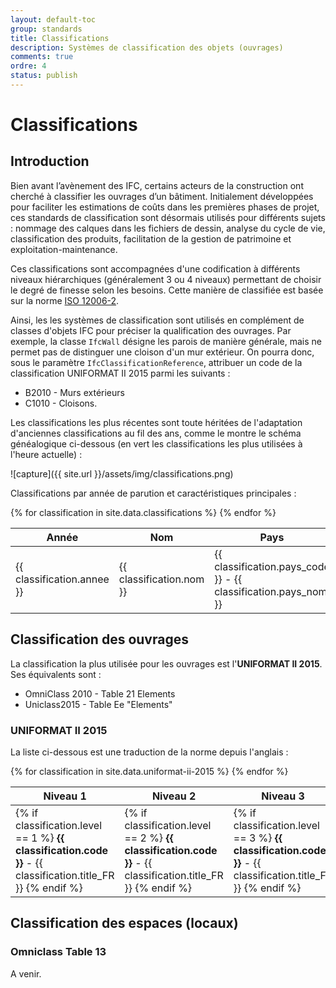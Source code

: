 ```yaml
---
layout: default-toc
group: standards
title: Classifications
description: Systèmes de classification des objets (ouvrages)
comments: true
ordre: 4
status: publish
---
```


# Classifications

## Introduction

Bien avant l’avènement des IFC, certains acteurs de la construction ont cherché à classifier les ouvrages d’un bâtiment. Initialement développées pour faciliter les estimations de coûts dans les premières phases de projet, ces standards de classification sont désormais utilisés pour différents sujets : nommage des calques dans les fichiers de dessin, analyse du cycle de vie, classification des produits, facilitation de la gestion de patrimoine et exploitation-maintenance.

Ces classifications sont accompagnées d'une codification à différents niveaux hiérarchiques (généralement 3 ou 4 niveaux) permettant de choisir le degré de finesse selon les besoins. Cette manière de classifiée est basée sur la norme [ISO 12006-2](http://www.iso.org/iso/catalogue_detail.htm?csnumber=61753).

Ainsi, les les systèmes de classification sont utilisés en complément de classes d'objets IFC pour préciser la qualification des ouvrages. Par exemple, la classe `IfcWall` désigne les parois de manière générale, mais ne permet pas de distinguer une cloison d'un mur extérieur. On pourra donc, sous le paramètre `IfcClassificationReference`, attribuer un code de la classification UNIFORMAT II 2015 parmi les suivants :

* B2010 - Murs extérieurs
* C1010 - Cloisons.

Les classifications les plus récentes sont toute héritées de l'adaptation d'anciennes classifications au fil des ans, comme le montre le schéma généalogique ci-dessous (en vert les classifications les plus utilisées à l'heure actuelle) :

![capture]({{ site.url }}/assets/img/classifications.png)

Classifications par année de parution et caractéristiques principales :

<div class="table-responsive">
  <table class="table table-bordered table-hover table-sm">
    <thead>
    <tr>
      <th>Année</th>
      <th>Nom</th>
      <th>Pays</th>
      <th>Organisme</th>
      <th>Commentaire</th>
    </tr>
    </thead>
    <tbody>
      {% for classification in site.data.classifications %}
      <tr class="{% if classification.reconnue == true %}table-success{% endif %}">
        <td>
          {{ classification.annee }}
        </td>
        <td>
          {{ classification.nom }}
        </td>
        <td>
          {{ classification.pays_code }} - {{ classification.pays_nom }}
        </td>
        <td>
          {{ classification.organisme }}
        </td>
        <td>
          {{ classification.commentaire }}
        </td>
      </tr>
      {% endfor %}
    </tbody>
  </table>
</div>

## Classification des ouvrages

La classification la plus utilisée pour les ouvrages est l'**UNIFORMAT II 2015**. Ses équivalents sont :

* OmniClass 2010 - Table 21 Elements
* Uniclass2015 - Table Ee "Elements"

### UNIFORMAT II 2015

La liste ci-dessous est une traduction de la norme depuis l'anglais :

<div class="table-responsive">
  <table class="table table-bordered table-hover table-sm">
    <thead>
    <tr>
      <th>Niveau 1</th>
      <th>Niveau 2</th>
      <th>Niveau 3</th>
    </tr>
    </thead>
    <tbody>
      {% for classification in site.data.uniformat-ii-2015 %}
      <tr>
        <td>
          {% if classification.level == 1 %}
          <b>{{ classification.code }}</b> - {{ classification.title_FR }}
          {% endif %}
        </td>
        <td>
          {% if classification.level == 2 %}
          <b>{{ classification.code }}</b> - {{ classification.title_FR }}
          {% endif %}
        </td>
        <td>
          {% if classification.level == 3 %}
          <b>{{ classification.code }}</b> - {{ classification.title_FR }}
          {% endif %}
        </td>
      </tr>
      {% endfor %}
    </tbody>
  </table>
</div>

## Classification des espaces (locaux)

### Omniclass Table 13

A venir.
